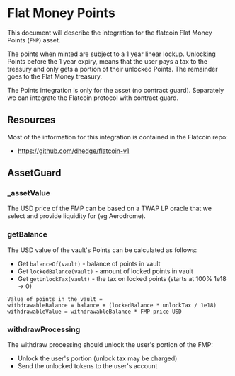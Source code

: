 # Flat Money Points

This document will describe the integration for the flatcoin Flat Money Points (`FMP`) asset.

The points when minted are subject to a 1 year linear lockup.
Unlocking Points before the 1 year expiry, means that the user pays a tax to the treasury and only gets a portion of their unlocked Points.
The remainder goes to the Flat Money treasury.

The Points integration is only for the asset (no contract guard).
Separately we can integrate the Flatcoin protocol with contract guard.


## Resources

Most of the information for this integration is contained in the Flatcoin repo:

- https://github.com/dhedge/flatcoin-v1

## AssetGuard

### _assetValue

The USD price of the FMP can be based on a TWAP LP oracle that we select and provide liquidity for (eg Aerodrome).

### getBalance

The USD value of the vault's Points can be calculated as follows:

- Get `balanceOf(vault)` - balance of points in vault
- Get `lockedBalance(vault)` - amount of locked points in vault
- Get `getUnlockTax(vault)` - the tax on locked points (starts at 100% 1e18 -> 0)

```
Value of points in the vault =
withdrawableBalance = balance + (lockedBalance * unlockTax / 1e18)
withdrawableValue = withdrawableBalance * FMP price USD
```
### withdrawProcessing

The withdraw processing should unlock the user's portion of the FMP:

- Unlock the user's portion (unlock tax may be charged)
- Send the unlocked tokens to the user's account
